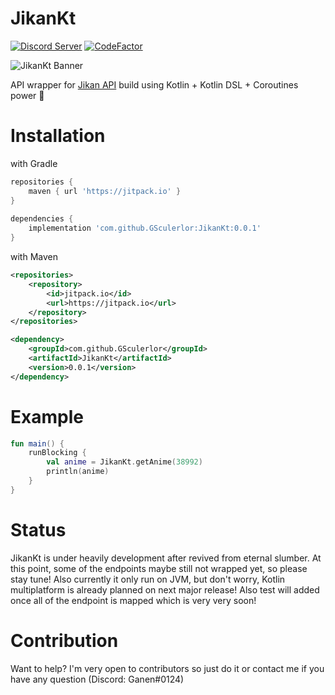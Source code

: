 # JikanKt

[![Discord Server](https://img.shields.io/discord/460491088004907029.svg?style=flat&logo=discord)](https://discord.gg/4tvCr36) [![CodeFactor](https://www.codefactor.io/repository/github/gsculerlor/jikankt/badge)](https://www.codefactor.io/repository/github/gsculerlor/jikankt)

![JikanKt Banner](https://gsculerlor.s-ul.eu/fl0ZwFFo)

API wrapper for [Jikan API](https://jikan.moe) build using Kotlin + Kotlin DSL + Coroutines power 🚀

# Installation
with Gradle
```groovy
repositories {
    maven { url 'https://jitpack.io' }
}
    
dependencies {
    implementation 'com.github.GSculerlor:JikanKt:0.0.1'
}
```
with Maven
```xml
<repositories>
    <repository>
        <id>jitpack.io</id>
        <url>https://jitpack.io</url>
    </repository>
</repositories>

<dependency>
    <groupId>com.github.GSculerlor</groupId>
    <artifactId>JikanKt</artifactId>
    <version>0.0.1</version>
</dependency>
```

# Example
```kotlin
fun main() {
    runBlocking {
        val anime = JikanKt.getAnime(38992)
        println(anime)
    }
}
```
# Status
JikanKt is under heavily development after revived from eternal slumber. At this point, some of the endpoints maybe still not wrapped yet, so please stay tune!
Also currently it only run on JVM, but don't worry, Kotlin multiplatform is already planned on next major release! Also test will added once all of the endpoint is mapped which is very very soon!

# Contribution
Want to help? I'm very open to contributors so just do it or contact me if you have any question (Discord: Ganen#0124)


